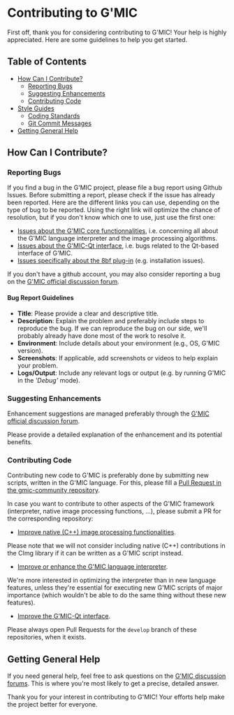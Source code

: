 # Contributing to G'MIC

First off, thank you for considering contributing to G'MIC! Your help is highly appreciated. Here are some guidelines to help you get started.

## Table of Contents

- [How Can I Contribute?](#how-can-i-contribute)
  - [Reporting Bugs](#reporting-bugs)
  - [Suggesting Enhancements](#suggesting-enhancements)
  - [Contributing Code](#contributing-code)
- [Style Guides](#style-guides)
  - [Coding Standards](#coding-standards)
  - [Git Commit Messages](#git-commit-messages)
- [Getting General Help](#getting-general-help)

## How Can I Contribute?

### Reporting Bugs

If you find a bug in the G'MIC project, please file a bug report using Github Issues.
Before submitting a report, please check if the issue has already been reported.
Here are the different links you can use, depending on the type of bug to be reported.
Using the right link will optimize the chance of resolution, but if you don't know which one to use, just use the first one:

- [Issues about the G'MIC core functionnalities](https://github.com/dtschump/gmic/issues), i.e. concerning all about the G'MIC language interpreter and the image processing algorithms.
- [Issues about the G'MIC-Qt interface](https://github.com/GreycLab/gmic-qt/issues/), i.e. bugs related to the Qt-based interface of G'MIC.
- [Issues specifically about the 8bf plug-in](https://github.com/0xC0000054/gmic-8bf/) (e.g. installation issues).

If you don't have a github account, you may also consider reporting a bug on the [G'MIC official discussion forum](https://discuss.pixls.us/c/software/gmic/).

#### Bug Report Guidelines
- **Title**: Please provide a clear and descriptive title.
- **Description**: Explain the problem and preferably include steps to reproduce the bug. If we can reproduce the bug on our side, we'll probably already have done most of the work to resolve it.
- **Environment**: Include details about your environment (e.g., OS, G'MIC version).
- **Screenshots**: If applicable, add screenshots or videos to help explain your problem.
- **Logs/Output**: Include any relevant logs or output (e.g. by running G'MIC in the _'Debug'_ mode).

### Suggesting Enhancements

Enhancement suggestions are managed preferably through the [G'MIC official discussion forum](https://discuss.pixls.us/c/software/gmic/).

Please provide a detailed explanation of the enhancement and its potential benefits.

### Contributing Code

Contributing new code to G'MIC is preferably done by submitting new scripts, written in the G'MIC language.
For this, please fill a [Pull Request in the gmic-community repository](https://github.com/GreycLab/gmic-community/pulls).

In case you want to contribute to other aspects of the G'MIC framework (interpreter, native image processing functions, ...), please
submit a PR for the corresponding repository:

- [Improve native (C++) image processing functionalities](https://github.com/GreycLab/CImg/pulls).

Please note that we will not consider including native (C++) contributions in the CImg library if it can be written as a G'MIC script instead.

- [Improve or enhance the G'MIC language interpreter](https://github.com/GreycLab/gmic/pulls).

We're more interested in optimizing the interpreter than in new language features, unless they're essential for executing new G'MIC scripts of major importance (which wouldn't be able to do the same thing without these new features).

- [Improve the G'MIC-Qt interface](https://github.com/GreycLab/gmic-qt/pulls).

Please always open Pull Requests for the `develop` branch of these repositories, when it exists.

## Getting General Help

If you need general help, feel free to ask questions on the [G'MIC discussion forums](https://discuss.pixls.us/c/software/gmic/).
This is where you're most likely to get a precise, detailed answer.

Thank you for your interest in contributing to G'MIC! Your efforts help make the project better for everyone.

